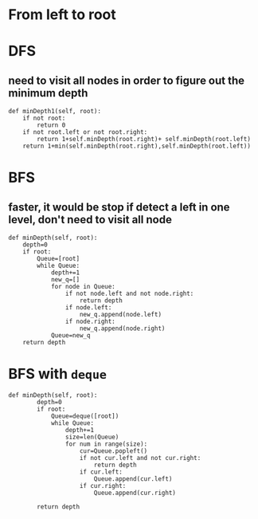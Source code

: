 # From left to root

# DFS
## need to visit all nodes in order to figure out the minimum depth
```
def minDepth1(self, root):
    if not root:
        return 0
    if not root.left or not root.right:
        return 1+self.minDepth(root.right)+ self.minDepth(root.left)
    return 1+min(self.minDepth(root.right),self.minDepth(root.left))
```

# BFS
## faster, it would be stop if detect a left in one level, don't need to visit all node
```
def minDepth(self, root):
    depth=0
    if root:
        Queue=[root]
        while Queue:
            depth+=1
            new_q=[]
            for node in Queue:
                if not node.left and not node.right:
                    return depth
                if node.left:
                    new_q.append(node.left)
                if node.right:
                    new_q.append(node.right)
            Queue=new_q
    return depth
```
# BFS with `deque`
```
def minDepth(self, root):
        depth=0
        if root:
            Queue=deque([root])
            while Queue:
                depth+=1
                size=len(Queue)
                for num in range(size):
                    cur=Queue.popleft()
                    if not cur.left and not cur.right:
                        return depth
                    if cur.left:
                        Queue.append(cur.left)
                    if cur.right:
                        Queue.append(cur.right)
                        
        return depth
```
